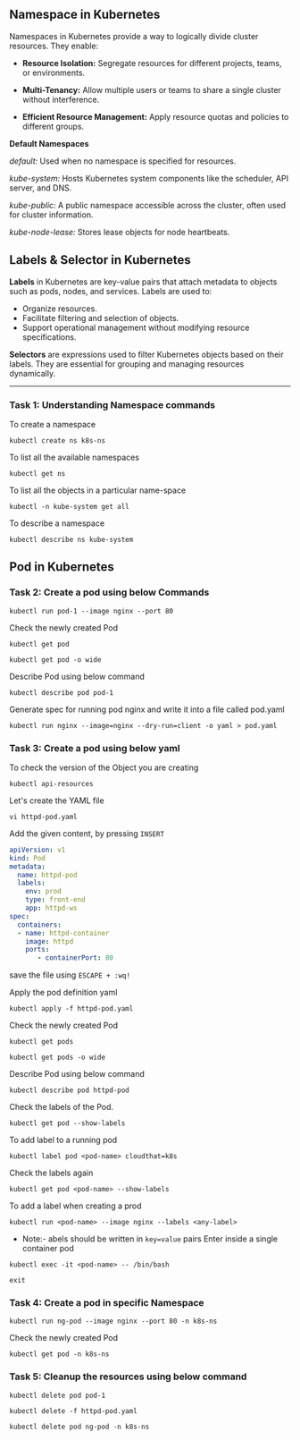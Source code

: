 ## Namespace in Kubernetes

Namespaces in Kubernetes provide a way to logically divide cluster resources. They enable:

 * **Resource Isolation:** Segregate resources for different projects, teams, or environments.
 
 * **Multi-Tenancy:** Allow multiple users or teams to share a single cluster without interference.
 
 * **Efficient Resource Management:** Apply resource quotas and policies to different groups.

**Default Namespaces**

  *default:* Used when no namespace is specified for resources.
  
  *kube-system:* Hosts Kubernetes system components like the scheduler, API server, and DNS.
  
  *kube-public:* A public namespace accessible across the cluster, often used for cluster information.
  
  *kube-node-lease:* Stores lease objects for node heartbeats.
## Labels & Selector in Kubernetes

**Labels** in Kubernetes are key-value pairs that attach metadata to objects such as pods, nodes, and services. Labels are used to:

 * Organize resources.
 * Facilitate filtering and selection of objects.
 * Support operational management without modifying resource specifications.
   
**Selectors** are expressions used to filter Kubernetes objects based on their labels. They are essential for grouping and managing resources dynamically.

----------------------------------------------------------------------------------------------------------------------------------------------
### Task 1: Understanding Namespace commands

To create a namespace
```
kubectl create ns k8s-ns
```
To list all the available namespaces
```
kubectl get ns
```
To list all  the objects in a particular name-space
```
kubectl -n kube-system get all
```
To describe a namespace
```
kubectl describe ns kube-system
```


## Pod in Kubernetes

### Task 2: Create a pod using below Commands
```
kubectl run pod-1 --image nginx --port 80 
```
Check the newly created Pod
```
kubectl get pod
```
```
kubectl get pod -o wide
```
Describe Pod using below command
``` 
kubectl describe pod pod-1
```
Generate spec for running pod nginx and write it into a file called pod.yaml 
```
kubectl run nginx --image=nginx --dry-run=client -o yaml > pod.yaml
``` 

### Task 3: Create a pod using below yaml

To check the version of the Object you are creating
```
kubectl api-resources
```
Let's create the YAML file
```
vi httpd-pod.yaml
```
Add the given content, by pressing `INSERT`

```yaml
apiVersion: v1
kind: Pod
metadata:
  name: httpd-pod
  labels:
    env: prod 
    type: front-end
    app: httpd-ws
spec:
  containers:
  - name: httpd-container
    image: httpd
    ports:
       - containerPort: 80
```
save the file using `ESCAPE + :wq!`

Apply the pod definition yaml
```
kubectl apply -f httpd-pod.yaml
```
Check the newly created Pod
```
kubectl get pods
```
```
kubectl get pods -o wide
```
Describe Pod using below command
```
kubectl describe pod httpd-pod
```
Check the labels of the Pod.
```
kubectl get pod --show-labels
```
To add label to a running pod
```
kubectl label pod <pod-name> cloudthat=k8s
```
Check the labels again
```
kubectl get pod <pod-name> --show-labels
```
To add a label when creating a prod
```
kubectl run <pod-name> --image nginx --labels <any-label>
```
* Note:- abels should be written in `key=value` pairs
Enter inside a single container pod
```
kubectl exec -it <pod-name> -- /bin/bash
```
```
exit
```
### Task 4: Create a pod in specific Namespace
```
kubectl run ng-pod --image nginx --port 80 -n k8s-ns
```
Check the newly created Pod
```
kubectl get pod -n k8s-ns
```

### Task 5: Cleanup the resources using below command
```
kubectl delete pod pod-1
```

```
kubectl delete -f httpd-pod.yaml
```

```
kubectl delete pod ng-pod -n k8s-ns
```
